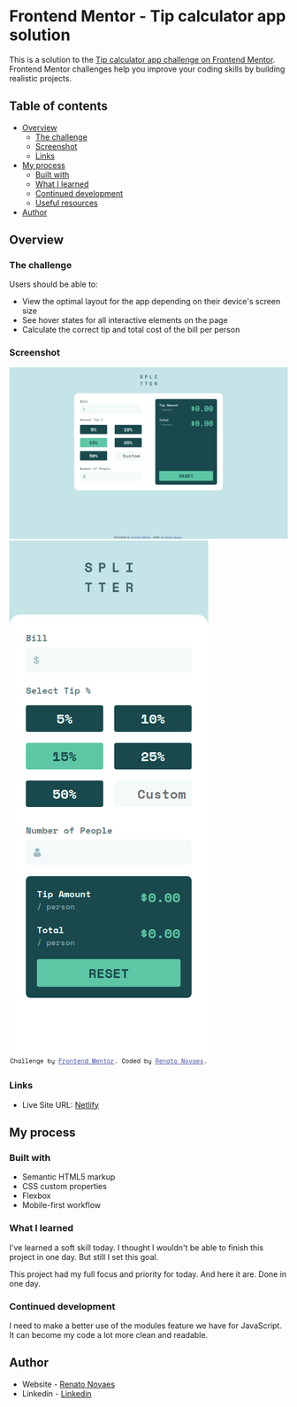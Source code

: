 # Frontend Mentor - Tip calculator app solution

This is a solution to the [Tip calculator app challenge on Frontend Mentor](https://www.frontendmentor.io/challenges/tip-calculator-app-ugJNGbJUX). Frontend Mentor challenges help you improve your coding skills by building realistic projects.

## Table of contents

- [Overview](#overview)
  - [The challenge](#the-challenge)
  - [Screenshot](#screenshot)
  - [Links](#links)
- [My process](#my-process)
  - [Built with](#built-with)
  - [What I learned](#what-i-learned)
  - [Continued development](#continued-development)
  - [Useful resources](#useful-resources)
- [Author](#author)

## Overview

### The challenge

Users should be able to:

- View the optimal layout for the app depending on their device's screen size
- See hover states for all interactive elements on the page
- Calculate the correct tip and total cost of the bill per person

### Screenshot

![](./assets/screenshots/desktop.png)
![](./assets/screenshots/mobile.png)

### Links

- Live Site URL: [Netlify](https://boring-ritchie-72af82.netlify.app/)

## My process

### Built with

- Semantic HTML5 markup
- CSS custom properties
- Flexbox
- Mobile-first workflow

### What I learned

I've learned a soft skill today. I thought I wouldn't be able to finish this project in one day. But still I set this goal.  
  
This project had my full focus and priority for today. And here it are. Done in one day.

### Continued development

I need to make a better use of the modules feature we have for JavaScript. It can become my code a lot more clean and readable.
## Author

- Website - [Renato Novaes](https://www.renatonovaes.dev)
- Linkedin - [Linkedin](https://www.linkedin.com/in/renatonovaes49)
